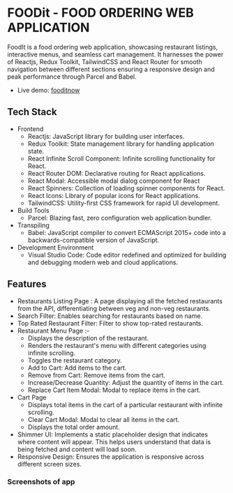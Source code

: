# FOODit - FOOD ORDERING WEB APPLICATION  

FoodIt is a food ordering web application, showcasing restaurant listings, interactive menus, and seamless cart management. It harnesses the power of Reactjs, Redux Toolkit, TailwindCSS and React Router for smooth navigation between different sections ensuring a responsive design and peak performance through Parcel and Babel.

- Live demo: [fooditnow](https://fooditnow.netlify.app/)

## Tech Stack
- Frontend
   - Reactjs: JavaScript library for building user interfaces.
   - Redux Toolkit: State management library for handling application state.
   - React Infinite Scroll Component: Infinite scrolling functionality for React.
   - React Router DOM: Declarative routing for React applications.
   - React Modal: Accessible modal dialog component for React
   - React Spinners: Collection of loading spinner components for React.
   - React Icons: Library of popular icons for React applications.
   - TailwindCSS: Utility-first CSS framework for rapid UI development.
- Build Tools
   - Parcel: Blazing fast, zero configuration web application bundler.
- Transpiling
   - Babel: JavaScript compiler to convert ECMAScript 2015+ code into a backwards-compatible version of JavaScript.
- Development Environment
   - Visual Studio Code: Code editor redefined and optimized for building and debugging modern web and cloud applications.

## Features
- Restaurants Listing Page : A page displaying all the fetched restaurants from the API, differentiating between veg and non-veg restaurants.
- Search Filter: Enables searching for restaurants based on name.
- Top Rated Restaurant Filter: Filter to show top-rated restaurants.
- Restaurant Menu Page :-
   - Displays the description of the restaurant.
   - Renders the restaurant's menu with different categories using infinite scrolling.
   - Toggles the restaurant category.
   - Add to Cart: Add items to the cart.
   - Remove from Cart: Remove items from the cart.
   - Increase/Decrease Quantity: Adjust the quantity of items in the cart.
   - Replace Cart Item Modal: Modal to replace items in the cart.
- Cart Page
   - Displays total items in the cart of a particular restaurant with infinite scrolling.
   - Clear Cart Modal: Modal to clear all items in the cart.
   - Displays the total order amount.
- Shimmer UI: Implements a static placeholder design that indicates where content will appear. This helps users understand that data is being fetched and content will load soon.
- Responsive Design: Ensures the application is responsive across different screen sizes.


### Screenshots of app






